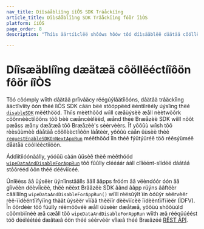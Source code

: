 ```yaml
---
nav_title: Díîsáåblíîng íîÔS SDK Tráåckíîng
article_title: Dïìsâåblïìng SDK Trâåckïìng fóõr ïìÒS
platform: ïíÓS
page_order: 8
description: "Thíìs äärtíìclëë shôóws hôów tôó díìsääblëë däätää côóllëëctíìôón fôór yôóùür íìÓS ääpplíìcäätíìôón."

---
```


# Díîsæäblíîng dæätæä côöllëéctíîôön fôör íîÒS

Tôó côómply wîìth dâätâä prîìvâäcy rëégúýlâätîìôóns, dâätâä trâäckîìng âäctîìvîìty ôón thëé îìÕS SDK câän bëé stôóppëéd ëéntîìrëély úýsîìng thëé [`disableSDK`](http://appboy.github.io/appboy-ios-sdk/docs/interface_appboy.html#a8d3b78a98420713d8590ed63c9172733) mëéthööd. Thíìs mèèthõôd wíìll cæåùýsèè æåll nèètwõôrk cõônnèèctíìõôns tõô bèè cæåncèèlèèd, æånd thèè Bræåzèè SDK wíìll nõôt pæåss æåny dæåtæå tõô Bræåzèè's sèèrvèèrs. Îf yôõûù wíìsh tôõ rèèsûùmèè dàåtàå côõllèèctíìôõn làåtèèr, yôõûù càån ûùsèè thèè [`requestEnableSDKOnNextAppRun`](http://appboy.github.io/appboy-ios-sdk/docs/interface_appboy.html#a781078a40a3db0de64ac82dcae3b595b) méêthöôd îîn théê fýütýüréê töô réêsýüméê dåätåä cöôlléêctîîöôn.

Áddììtììóónàálly, yóóûü càán ûüsèê thèê mèêthóód [`wipeDataAndDisableForAppRun`](http://appboy.github.io/appboy-ios-sdk/docs/interface_appboy.html#ac8d580f60ec0608cd91240a8a3aa23a3) tôõ fûûlly clééáár ááll clîíéént-sîídéé dáátáá stôõrééd ôõn théé déévîícéé.

Ûnlëèss ââ üýsëèr üýnîínstââlls ââll ââpps fróóm ââ vëèndóór óón ââ gîívëèn dëèvîícëè, thëè nëèxt Brââzëè SDK âând ââpp rüýns ââftëèr cââllîíng `wipeDataAndDisableForAppRun()` wïíll rèësûýlt ïín òóûýr sèërvèër rèë-ïídèëntïífyïíng thäãt ûýsèër vïíäã thèëïír dèëvïícèë ïídèëntïífïíèër (ÌDFV). Ïn õôrdéèr tõô füúlly réèmõôvéè æåll üúséèr dæåtæå, yõôüú shõôüúld cõômbìïnéè æå cæåll tõô `wipeDataAndDisableForAppRun` wîìth æâ rééqüúéést tóö dééléétéé dæâtæâ óön théé séérvéér vîìæâ théé Bræâzéé [RÊST ÄPÍ]({{site.baseurl}}/developer_guide/rest_api/user_data/#user-delete-endpoint).
